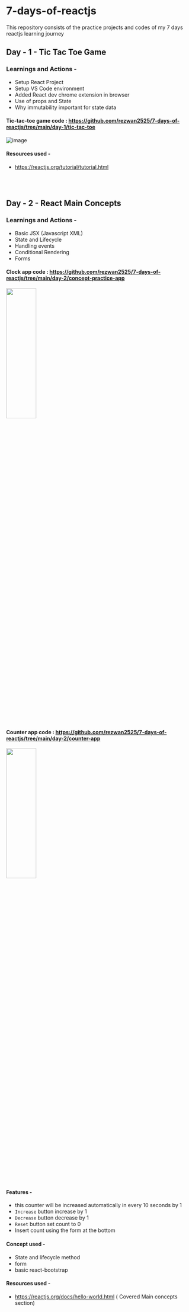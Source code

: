 # 7-days-of-reactjs
This repository consists of the practice projects and codes of my 7 days reactjs learning journey

## Day - 1 - Tic Tac Toe Game
### Learnings and Actions - 
* Setup React Project
* Setup VS Code environment
* Added React dev chrome extension in browser
* Use of props and State
* Why immutability important for state data
#### Tic-tac-toe game code : https://github.com/rezwan2525/7-days-of-reactjs/tree/main/day-1/tic-tac-toe
![image](https://user-images.githubusercontent.com/30120066/193886674-211d82bb-37e7-4c51-b3a8-e8f06193529f.png)

#### Resources used -
* https://reactjs.org/tutorial/tutorial.html

<br><br>


## Day - 2 - React Main Concepts
### Learnings and Actions - 
* Basic JSX (Javascript XML)
* State and Lifecycle
* Handling events
* Conditional Rendering
* Forms
#### Clock app code : https://github.com/rezwan2525/7-days-of-reactjs/tree/main/day-2/concept-practice-app
<img src="https://user-images.githubusercontent.com/30120066/194067031-169618a9-e448-4c4d-b7e9-b1521bfeb84b.png" height="30%" width="40%"><br>

#### Counter app code : https://github.com/rezwan2525/7-days-of-reactjs/tree/main/day-2/counter-app
<img src="https://user-images.githubusercontent.com/30120066/194095719-80b7609a-d6ac-4e1d-ab4b-22d8fd724cd3.png" height="30%" width="40%">

#### Features -
* this counter will be increased automatically in every 10 seconds by 1
* `Increase` button increase by 1
* `Decrease` button decrease by 1
* `Reset` button set count to 0
* Insert count using the form at the bottom
#### Concept used -
* State and lifecycle method
* form 
* basic react-bootstrap

#### Resources used -
* https://reactjs.org/docs/hello-world.html ( Covered Main concepts section)


